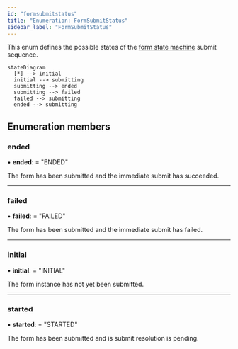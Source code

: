 ```yaml
---
id: "formsubmitstatus"
title: "Enumeration: FormSubmitStatus"
sidebar_label: "FormSubmitStatus"
---
```


This enum defines the possible states of the
[form state machine](../classes/formstate.md) submit sequence.

```mermaid
stateDiagram
  [*] --> initial
  initial --> submitting
  submitting --> ended
  submitting --> failed
  failed --> submitting
  ended --> submitting
```

## Enumeration members

### ended

•  **ended**:  = "ENDED"

The form has been submitted and the immediate submit has succeeded.

___

### failed

•  **failed**:  = "FAILED"

The form has been submitted and the immediate submit has failed.

___

### initial

•  **initial**:  = "INITIAL"

The form instance has not yet been submitted.

___

### started

•  **started**:  = "STARTED"

The form has been submitted and is submit resolution is pending.
